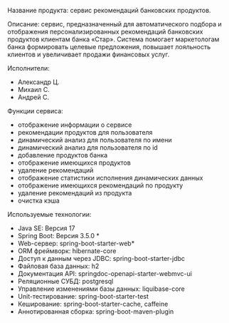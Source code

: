 Название продукта: сервис рекомендаций банковских продуктов.

Описание: сервис, предназначенный для автоматического подбора и отображения персонализированных рекомендаций
банковских продуктов клиентам банка «Стар». Система помогает маркетологам банка формировать целевые предложения,
повышает лояльность клиентов и увеличивает продажи финансовых услуг.

Исполнители:
- Александр Ц.
- Михаил С.
- Андрей С.

Функции сервиса:
- отображение информации о сервисе
- рекомендации продуктов для пользователя
- динамический анализ для пользователя по имени
- динамический анализ для пользователя по id
- добавление продуктов банка
- отображение имеющихся продуктов
- удаление рекомендаций
- отображение статистики исполнения динамических данных
- отображение имеющихся рекомендаций по продукту
- удаление рекомендаций из продукта
- очистка кэша
 
Используемые технологии:
- Java SE: Версия 17
- Spring Boot: Версия 3.5.0 *
- Web-сервер: spring-boot-starter-web*
- ORM фреймворк: hibernate-core
- Доступ к данным через JDBC: spring-boot-starter-jdbc
- Файловая база данных: h2
- Документация API: springdoc-openapi-starter-webmvc-ui
- Реляционные СУБД: postgresql
- Управление изменениями базы данных: liquibase-core
- Unit-тестирование: spring-boot-starter-test
- Кеширование: spring-boot-starter-cache, caffeine
- Аннотированная сборка: spring-boot-maven-plugin
